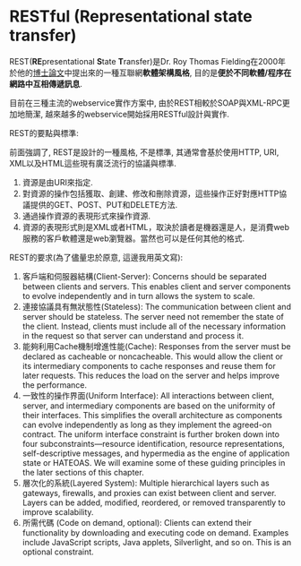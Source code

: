 # RESTful \(Representational state transfer\)

REST\(**RE**presentational **S**tate **T**ransfer\)是Dr. Roy Thomas Fielding在2000年於他的[博士論文](https://www.ics.uci.edu/~fielding/pubs/dissertation/top.htm)中提出來的一種互聯網**軟體架構風格**, 目的是**便於不同軟體/程序在網路中互相傳遞訊息**.

目前在三種主流的webservice實作方案中, 由於REST相較於SOAP與XML-RPC更加地簡潔, 越來越多的webservice開始採用RESTful設計與實作.

REST的要點與標準:

前面強調了, REST是設計的一種風格, 不是標準, 其通常會基於使用HTTP, URI, XML以及HTML這些現有廣泛流行的協議與標準.

1. 資源是由URI來指定.
2. 對資源的操作包括獲取、創建、修改和刪除資源，這些操作正好對應HTTP協議提供的GET、POST、PUT和DELETE方法.
3. 通過操作資源的表現形式來操作資源.
4. 資源的表現形式則是XML或者HTML，取決於讀者是機器還是人，是消費web服務的客戶軟體還是web瀏覽器。當然也可以是任何其他的格式.

REST的要求\(為了儘量忠於原意, 這邊我用英文寫\):

1. 客戶端和伺服器結構\(Client-Server\): Concerns should be separated between clients and servers. This enables client and server components to evolve independently and in turn allows the system to scale.
2. 連接協議具有無狀態性\(Stateless\): The communication between client and server should be stateless. The server need not remember the state of the client. Instead, clients must include all of the necessary information in the request so that server can understand and process it.
3. 能夠利用Cache機制增進性能\(Cache\): Responses from the server must be declared as cacheable or noncacheable. This would allow the client or its intermediary components to cache responses and reuse them for later requests. This reduces the load on the server and helps improve the performance.
4. 一致性的操作界面\(Uniform Interface\): All interactions between client, server, and intermediary components are based on the uniformity of their interfaces. This simplifies the overall architecture as components can evolve independently as long as they implement the agreed-on contract. The uniform interface constraint is further broken down into four subconstraints—resource identification, resource representations, self-descriptive messages, and hypermedia as the engine of application state or HATEOAS. We will examine some of these guiding principles in the later sections of this chapter.
5. 層次化的系統\(Layered System\): Multiple hierarchical layers such as gateways, firewalls, and proxies can exist between client and server. Layers can be added, modified, reordered, or removed transparently to improve scalability.
6. 所需代碼 \(Code on demand, optional\): Clients can extend their functionality by downloading and executing code on demand. Examples include JavaScript scripts, Java applets, Silverlight, and so on. This is an optional constraint.



